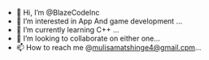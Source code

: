 - 👋 Hi, I’m @BlazeCodeInc
- 👀 I’m interested in App And game development ...
- 🌱 I’m currently learning C++ ...
- 💞️ I’m looking to collaborate on either one...
- 📫 How to reach me @mulisamatshinge4@gmail.cpm...

<!---
BlazeCodeInc/BlazeCodeInc is a ✨ special ✨ repository because its `README.md` (this file) appears on your GitHub profile.
You can click the Preview link to take a look at your changes.
--->
